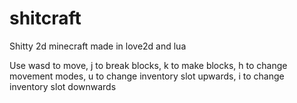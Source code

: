# shitcraft

Shitty 2d minecraft made in love2d and lua

Use wasd to move, j to break blocks, k to make blocks, h to change movement modes, u to change inventory slot upwards, i to change inventory slot downwards
